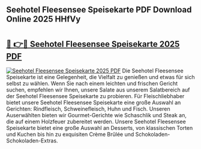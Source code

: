 ## Seehotel Fleesensee Speisekarte PDF Download Online 2025 HHfVy

# <h2><a href="http://gcdg42.nevu.top/?p=Seehotel+Fleesensee+Speisekarte">🔗 👉🔴 Seehotel Fleesensee Speisekarte 2025 PDF</a></h2>

[![Seehotel Fleesensee Speisekarte 2025 PDF](https://i.imgur.com/dBaPXMq.png)](http://gcdg42.nevu.top/?p=Seehotel+Fleesensee+Speisekarte)
Die Seehotel Fleesensee Speisekarte ist eine Gelegenheit, die Vielfalt zu genießen und etwas für sich selbst zu wählen. Wenn Sie nach einem leichten und frischen Gericht suchen, empfehlen wir Ihnen, unsere Salate aus unserem Salatbereich auf der Seehotel Fleesensee Speisekarte zu probieren. Für Fleischliebhaber bietet unsere Seehotel Fleesensee Speisekarte eine große Auswahl an Gerichten: Rindfleisch, Schweinefleisch, Huhn und Fisch. Unseren Auserwählten bieten wir Gourmet-Gerichte wie Schaschlik und Steak an, die auf einem Holzfeuer zubereitet werden. Unsere Seehotel Fleesensee Speisekarte bietet eine große Auswahl an Desserts, von klassischen Torten und Kuchen bis hin zu exquisiten Crème Brûlée und Schokoladen-Schokoladen-Extras.
